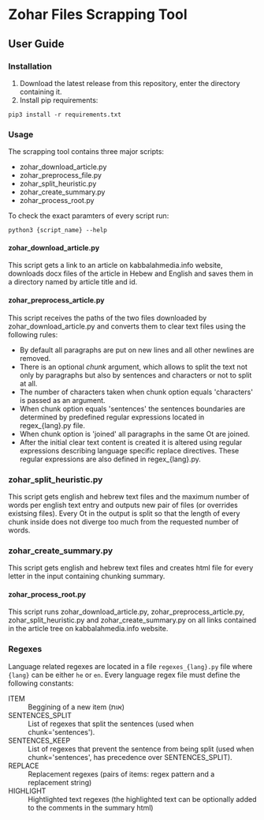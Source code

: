 # Zohar Files Scrapping Tool

## User Guide

### Installation 

  1. Download the latest release from this repository, enter the directory containing it.
  2. Install pip requirements:

```shell
pip3 install -r requirements.txt
```

### Usage

The scrapping tool contains three major scripts:
  * zohar_download_article.py
  * zohar_preprocess_file.py
  * zohar_split_heuristic.py
  * zohar_create_summary.py
  * zohar_process_root.py
  
To check the exact paramters of every script run:
```shell
python3 {script_name} --help
```

#### zohar_download_article.py

This script gets a link to an article on kabbalahmedia.info website, 
downloads docx files of the article in Hebew and English and saves them in
a directory named by article title and id.

#### zohar_preprocess_article.py

This script receives the paths of the two files downloaded by zohar_download_article.py and converts them
to clear text files using the following rules:

  * By default all paragraphs are put on new lines and all other newlines are removed.
  * There is an optional *chunk* argument, which allows to split the text not only by paragraphs but also by sentences and characters or not to split at all.
  * The number of characters taken when chunk option equals 'characters' is passed as an argument.
  * When chunk option equals 'sentences' the sentences boundaries are determined by predefined regular expressions located in regex_{lang}.py file.
  * When chunk option is 'joined' all paragraphs in the same Ot are joined.
  * After the initial clear text content is created it is altered using regular expressions describing language specific replace directives.
    These regular expressions are also defined in regex_{lang}.py.
  
### zohar_split_heuristic.py

This script gets english and hebrew text files and the maximum number of words per english text entry and outputs new pair of files (or overrides existsing files). Every Ot in the output is split so that the length of every chunk inside does not diverge too much from the requested number of words.

### zohar_create_summary.py

This script gets english and hebrew text files and creates html file for every letter in the input containing chunking summary. 
  
#### zohar_process_root.py
  This script runs zohar_download_article.py, zohar_preprocess_article.py, zohar_split_heuristic.py and zohar_create_summary.py on all links contained in the article tree on kabbalahmedia.info website.

### Regexes
  Language related regexes are located in a file `regexes_{lang}.py` file where `{lang}` can be either `he` or `en`. Every language regex file must define the following constants:
  
  <dl>
    <dt>ITEM</dt>
    <dd>Beggining of a new item (אות)</dd>
    <dt>SENTENCES_SPLIT</dt>
    <dd>List of regexes that split the sentences (used when chunk='sentences').</dd>
    <dt>SENTENCES_KEEP</dt>
    <dd>List of regexes that prevent the sentence from being split  (used when chunk='sentences', has precedence over SENTENCES_SPLIT).</dd>
    <dt>REPLACE</dt>
    <dd>Replacement regexes (pairs of items: regex pattern and a replacement string)
    <dt>HIGHLIGHT</dt>
    <dd>Hightlighted text regexes (the highlighted text can be optionally added to the comments in the summary html)
   </dl>
